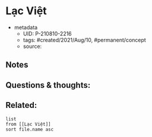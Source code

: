 ---
---

# Lạc Việt

- metadata
	- UID: P-210810-2216
	- tags: #created/2021/Aug/10, #permanent/concept 
	- source: 

## Notes


## Questions & thoughts:


## Related:
```dataview
list
from [[Lạc Việt]]
sort file.name asc
```